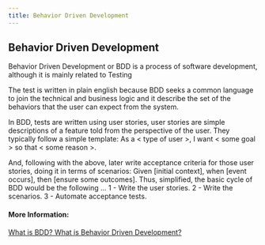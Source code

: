 ```yaml
---
title: Behavior Driven Development
---
```

## Behavior Driven Development
<!-- The article goes here, in GitHub-flavored Markdown. Feel free to add YouTube videos, images, and CodePen/JSBin embeds  -->
Behavior Driven Development or BDD is a process of software development, although it is mainly related to Testing

The test is written in plain english because BDD seeks a common language to join the technical and business logic and it describe the set of the behaviors that the user can expect from the system.

In BDD, tests are written using user stories, user stories are simple descriptions of a feature told from the perspective of the user. They typically follow a simple template:
As a < type of user >, I want < some goal > so that < some reason >.

And, following with the above, later write acceptance criteria for those user stories, doing it in terms of scenarios:
Given [initial context], when [event occurs], then [ensure some outcomes].
Thus, simplified, the basic cycle of BDD would be the following ...
1 - Write the user stories.
2 - Write the scenarios.
3 - Automate acceptance tests.

#### More Information:
<!-- Please add any articles you think might be helpful to read before writing the article -->
<a href='https://www.youtube.com/watch?v=VS6EEUVZGLE&t=183s'>What is BDD? What is Behavior Driven Development?</a>  


